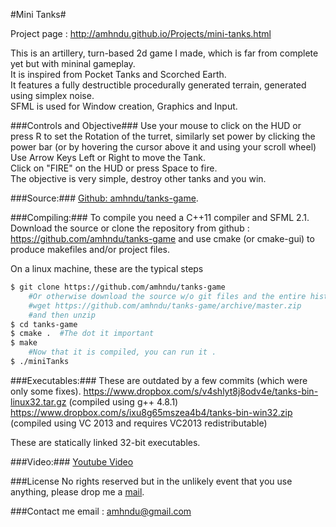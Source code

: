#Mini Tanks#

Project page : http://amhndu.github.io/Projects/mini-tanks.html

This is an artillery, turn-based 2d game I made, which is far from complete yet but with mininal gameplay.  
It is inspired from Pocket Tanks and Scorched Earth.  
It features a fully destructible procedurally generated terrain, generated using simplex noise.  
SFML is used for Window creation, Graphics and Input.

###Controls and Objective###
Use your mouse to click on the HUD or press R to set the Rotation of the turret, similarly set power by clicking the power bar (or by hovering the cursor above it and using your scroll wheel)  
Use Arrow Keys Left or Right to move the Tank.  
Click on "FIRE" on the HUD or press Space to fire.  
The objective is very simple, destroy other tanks and you win.

###Source:###
[Github: amhndu/tanks-game](https://github.com/amhndu/tanks-game).

###Compiling:###
To compile you need a C++11 compiler and SFML 2.1.  
Download the source or clone the repository from github :
https://github.com/amhndu/tanks-game
and use cmake (or cmake-gui) to produce makefiles and/or project files.  

On a linux machine, these are the typical steps
```sh
$ git clone https://github.com/amhndu/tanks-game
    #Or otherwise download the source w/o git files and the entire history with:
    #wget https://github.com/amhndu/tanks-game/archive/master.zip
    #and then unzip
$ cd tanks-game
$ cmake .  #The dot it important
$ make
    #Now that it is compiled, you can run it .
$ ./miniTanks
```

###Executables:###
These are outdated by a few commits (which were only some fixes).
https://www.dropbox.com/s/v4shlyt8j8odv4e/tanks-bin-linux32.tar.gz (compiled using g++ 4.8.1)
https://www.dropbox.com/s/ixu8g65mszea4b4/tanks-bin-win32.zip (compiled using VC 2013 and requires VC2013 redistributable)

These are statically linked 32-bit executables.

###Video:###
[Youtube Video](http://www.youtube.com/watch?v=YbG_ej2fQKE)

###License
No rights reserved but in the unlikely event that you use anything, please drop me a [mail](mailto:amhndu@gmail.com).

###Contact me
email : amhndu@gmail.com

